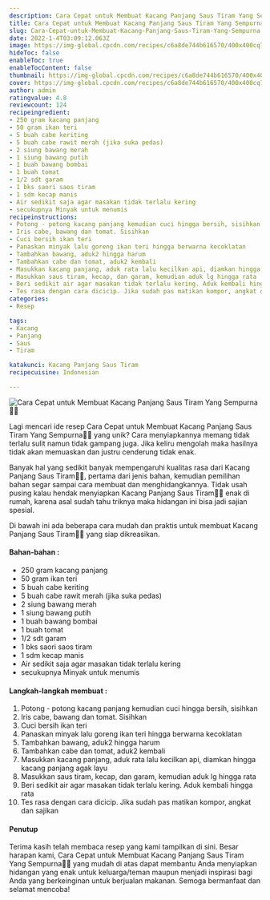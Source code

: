 ```yaml
---
description: Cara Cepat untuk Membuat Kacang Panjang Saus Tiram Yang Sempurna"
title: Cara Cepat untuk Membuat Kacang Panjang Saus Tiram Yang Sempurna
slug: Cara-Cepat-untuk-Membuat-Kacang-Panjang-Saus-Tiram-Yang-Sempurna
date: 2022-1-4T03:09:12.063Z
image: https://img-global.cpcdn.com/recipes/c6a8de744b616570/400x400cq70/photo.jpg
hideToc: false
enableToc: true
enableTocContent: false
thumbnail: https://img-global.cpcdn.com/recipes/c6a8de744b616570/400x400cq70/photo.jpg
cover: https://img-global.cpcdn.com/recipes/c6a8de744b616570/400x400cq70/photo.jpg
author: admin
ratingvalue: 4.8
reviewcount: 124
recipeingredient:
- 250 gram kacang panjang
- 50 gram ikan teri
- 5 buah cabe keriting
- 5 buah cabe rawit merah (jika suka pedas)
- 2 siung bawang merah
- 1 siung bawang putih
- 1 buah bawang bombai
- 1 buah tomat
- 1/2 sdt garam
- 1 bks saori saos tiram
- 1 sdm kecap manis
- Air sedikit saja agar masakan tidak terlalu kering
- secukupnya Minyak untuk menumis
recipeinstructions:
- Potong - potong kacang panjang kemudian cuci hingga bersih, sisihkan
- Iris cabe, bawang dan tomat. Sisihkan
- Cuci bersih ikan teri
- Panaskan minyak lalu goreng ikan teri hingga berwarna kecoklatan
- Tambahkan bawang, aduk2 hingga harum
- Tambahkan cabe dan tomat, aduk2 kembali
- Masukkan kacang panjang, aduk rata lalu kecilkan api, diamkan hingga kacang panjang agak layu
- Masukkan saus tiram, kecap, dan garam, kemudian aduk lg hingga rata
- Beri sedikit air agar masakan tidak terlalu kering. Aduk kembali hingga rata
- Tes rasa dengan cara dicicip. Jika sudah pas matikan kompor, angkat dan sajikan
categories:
- Resep

tags:
- Kacang
- Panjang
- Saus
- Tiram

katakunci: Kacang Panjang Saus Tiram
recipecuisine: Indonesian

---
```


![Cara Cepat untuk Membuat Kacang Panjang Saus Tiram Yang Sempurna👩‍🍳](https://img-global.cpcdn.com/recipes/c6a8de744b616570/400x400cq70/photo.jpg)

Lagi mencari ide resep Cara Cepat untuk Membuat Kacang Panjang Saus Tiram Yang Sempurna👩‍🍳 yang unik? Cara menyiapkannya memang tidak terlalu sulit namun tidak gampang juga. Jika keliru mengolah maka hasilnya tidak akan memuaskan dan justru cenderung tidak enak.

Banyak hal yang sedikit banyak mempengaruhi kualitas rasa dari Kacang Panjang Saus Tiram👩‍🍳, pertama dari jenis bahan, kemudian pemilihan bahan segar sampai cara membuat dan menghidangkannya. Tidak usah pusing kalau hendak menyiapkan Kacang Panjang Saus Tiram👩‍🍳 enak di rumah, karena asal sudah tahu triknya maka hidangan ini bisa jadi sajian spesial.

Di bawah ini ada beberapa cara mudah dan praktis untuk membuat Kacang Panjang Saus Tiram👩‍🍳 yang siap dikreasikan.

<!--inarticleads1-->

#### Bahan-bahan :

- 250 gram kacang panjang
- 50 gram ikan teri
- 5 buah cabe keriting
- 5 buah cabe rawit merah (jika suka pedas)
- 2 siung bawang merah
- 1 siung bawang putih
- 1 buah bawang bombai
- 1 buah tomat
- 1/2 sdt garam
- 1 bks saori saos tiram
- 1 sdm kecap manis
- Air sedikit saja agar masakan tidak terlalu kering
- secukupnya Minyak untuk menumis

<!--inarticleads2-->

#### Langkah-langkah membuat :

1. Potong - potong kacang panjang kemudian cuci hingga bersih, sisihkan
1. Iris cabe, bawang dan tomat. Sisihkan
1. Cuci bersih ikan teri
1. Panaskan minyak lalu goreng ikan teri hingga berwarna kecoklatan
1. Tambahkan bawang, aduk2 hingga harum
1. Tambahkan cabe dan tomat, aduk2 kembali
1. Masukkan kacang panjang, aduk rata lalu kecilkan api, diamkan hingga kacang panjang agak layu
1. Masukkan saus tiram, kecap, dan garam, kemudian aduk lg hingga rata
1. Beri sedikit air agar masakan tidak terlalu kering. Aduk kembali hingga rata
1. Tes rasa dengan cara dicicip. Jika sudah pas matikan kompor, angkat dan sajikan

#### Penutup

Terima kasih telah membaca resep yang kami tampilkan di sini. Besar harapan kami, Cara Cepat untuk Membuat Kacang Panjang Saus Tiram Yang Sempurna👩‍🍳 yang mudah di atas dapat membantu Anda menyiapkan hidangan yang enak untuk keluarga/teman maupun menjadi inspirasi bagi Anda yang berkeinginan untuk berjualan makanan. Semoga bermanfaat dan selamat mencoba!